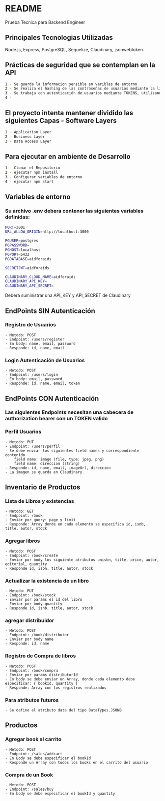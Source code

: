 # README

Prueba Tecnica para Backend Engineer

## Principales Tecnologias Utilizadas

Node.js, Express, PostgreSQL, Sequelize, Claudinary, jsonwebtoken.

## Prácticas de seguridad que se contemplan en la API

```bash
1 - Se guarda la informacion sensible en varibles de entorno
2 - Se realiza el hashing de las contraseñas de usuarios mediante la libreria bcrypt
3 - Se trabaja con autenticación de usuarios mediante TOKENS, utilizando la libreria jsonwebtoken
4 - 
```

## El proyecto intenta mantener dividido las siguientes Capas - Software Layers

```bash
1 - Application Layer
2 - Business Layer
3 - Data Access Layer
```

## Para ejecutar en ambiente de Desarrollo

```bash
1 - Clonar el Repositorio
2 - ejecutar npm install
3 - Configurar variables de entorno
4 - ejecutar npm start
```
## Variables de entorno

### Su archivo .env debera contener las siguientes variables definidas:

```bash
PORT=3001
URL_ALLOW_ORIGIN=http://localhost:3000

PGUSER=postgres
PGPASSWORD=
PGHOST=localhost
PGPORT=5432
PGDATABASE=aidforaids

SECRETJWT=aidforaids

CLAUDINARY_CLOUD_NAME=aidforaids
CLAUDINARY_API_KEY=
CLAUDINARY_API_SECRET=
```
Deberá suministrar una API_KEY y API_SECRET de Claudinary

## EndPoints SIN Autenticación

### Registro de Usuarios
	- Metodo: POST
	- Endpoint: /users/register
	- En body: name, email, password
	- Responde: id, name, email

### Login Autenticación de Usuarios
	- Metodo: POST
	- Endpoint: /users/login
	- En body: email, password
	- Responde: id, name, email, token

## EndPoints CON Autenticación

### Las siguientes Endpoints necesitan una cabecera de authorization bearer con un TOKEN valido

### Perfil Usuarios
	- Metodo: PUT
	- Endpoint: /users/perfil
	- Se debe enviar los siguientes field names y correspondiente contenido
		field name: image (file, type: jpeg, png)
		field name: direccion (string)
	- Responde: id, name, email, imageUrl, direccion
	- La imagen se guarda en Claudinary.

## Inventario de Productos

### Lista de Libros y existencias
	- Metodo: GET 
	- Endpoint: /book
	- Enviar por query: page y limit
	- Responde: Array donde en cada elemento se especifica id, isnb, title, autor, stock

### Agregar libros
	- Metodo: POST
	- Endpoint: /book/create
	- Enviar por body los siguiente atributos unisbn, title, price, autor, editorial, quantity
	- Responde id, isbn, title, autor, stock

### Actualizar la existencia de un libro
	- Metodo: PUT
	- Endpoint: /book/stock
	- Enviar por params el id del libro
	- Enviar por body quantity
	- Responde id, isnb, title, autor, stock

### agregar distribuidor
	- Metodo: POST
	- Endpoint: /book/distributor
	- Enviar por body name
	- Responde: id, name

### Registro de Compra de libros
	- Metodo: POST
	- Endpoint: /book/compra
	- Enviar por params distributorId
	- En body se debe enviar un Array, donde cada elemento debe especificar: { bookId, quantity }
	- Responde: Array con los registros realizados

### Para atributos futuros
	- Se define el atributo data del tipo DataTypes.JSONB

## Productos

### Agregar book al carrito
	- Metodo: POST
	- Endpoint: /sales/addcart
	- En Body se debe especificar el bookId
	- Responde un Array con todos los books en el carrito del usuario

### Compra de un Book
	- Metodo: POST
	- Endpoint: /sales/buy
	- En body se debe especificar el bookId y quantity
